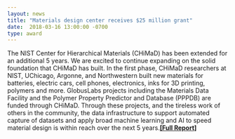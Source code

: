```yaml
---
layout: news
title: "Materials design center receives $25 million grant"
date:  2018-03-16 13:00:00 -0700
type: award
---
```

The NIST Center for Hierarchical Materials (CHiMaD) has been extended for an additional 5 years. We are excited to continue expanding on the solid foundation that CHiMaD has built. In the first phase, CHiMaD researchers at NIST, UChicago, Argonne, and Northwestern built new materials for batteries, electric cars, cell phones, electronics, inks for 3D printing, polymers and more. GlobusLabs projects including the Materials Data Facility and the Polymer Property Predictor and Database (PPPDB) are funded through CHiMaD. Through these projects, and the tireless work of others in the community, the data infrastructure to support automated capture of datasets and apply broad machine learning and AI to speed material design is within reach over the next 5 years.[**\[Full Report\]**](https://news.northwestern.edu/stories/2019/01/materials-design-center-receives-25-million-grant/)
